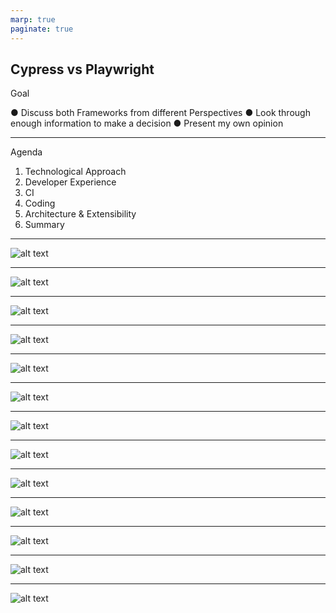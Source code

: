 ```yaml
---
marp: true
paginate: true
---
```


## Cypress vs Playwright

Goal

● Discuss both Frameworks from different Perspectives
● Look through enough information to make a decision
● Present my own opinion

---

Agenda

1. Technological Approach
2. Developer Experience
3. CI
4. Coding
5. Architecture & Extensibility
6. Summary

---

![alt text](./images/image.png)

---

![alt text](./images/image-1.png)

---

![alt text](./images/image-2.png)

---

![alt text](./images/image-3.png)

---

![alt text](./images/image-4.png)

---

![alt text](./images/image-5.png)

---

![alt text](./images/image-6.png)

---

![alt text](./images/image-7.png)

---

![alt text](./images/image-8.png)

---

![alt text](./images/image-10.png)

---

![alt text](./images/image-11.png)

---

![alt text](./images/image-12.png)

---

![alt text](./images/image-13.png)
